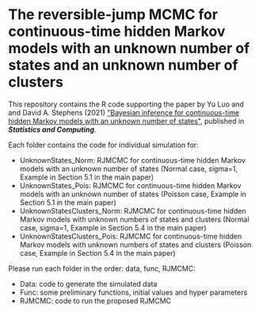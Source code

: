 # The reversible-jump MCMC for continuous-time hidden Markov models with an unknown number of states and an unknown number of clusters 
This repository contains the R code supporting the paper by Yu Luo and and David A. Stephens (2021) ["Bayesian inference for continuous-time hidden Markov models with an unknown number of states"](https://link.springer.com/article/10.1007/s11222-021-10032-8), published in 
<em><strong>Statistics and Computing</strong></em>.

Each folder contains the code for individual simulation for: 
-	UnknownStates_Norm: RJMCMC for continuous-time hidden Markov models with an unknown number of states (Normal case, sigma=1, Example in Section 5.1 in the main paper)
-	UnknownStates_Pois: RJMCMC for continuous-time hidden Markov models with an unknown number of states (Poisson case, Example in Section 5.1 in the main paper)
-	UnknownStatesClusters_Norm: RJMCMC for continuous-time hidden Markov models with unknown numbers of states and clusters (Normal case, sigma=1, Example in Section 5.4 in the main paper)
-	UnknownStatesClusters_Pois: RJMCMC for continuous-time hidden Markov models with unknown numbers of states and clusters (Poisson case, Example in Section 5.4 in the main paper)

Please run each folder in the order: data, func, RJMCMC:
-	Data: code to generate the simulated data
-	Func: some preliminary functions, initial values and hyper parameters
-	RJMCMC: code to run the proposed RJMCMC  
